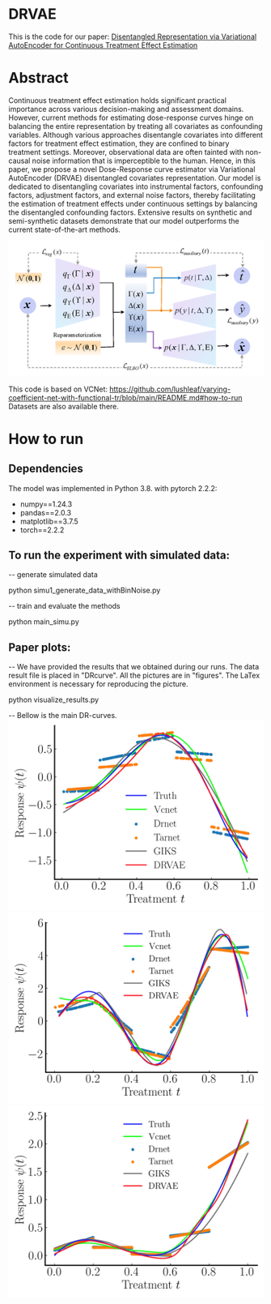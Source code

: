 # DRVAE
This is the code for our paper: [Disentangled Representation via Variational AutoEncoder for Continuous Treatment Effect Estimation](https://arxiv.org/pdf/2406.02310)
# Abstract
Continuous treatment effect estimation holds significant practical importance across various decision-making and assessment domains. However, current methods for estimating dose-response curves hinge on balancing the entire representation by treating all covariates as confounding variables. Although various approaches disentangle covariates into different factors for treatment effect estimation, they are confined to binary treatment settings. Moreover, observational data are often tainted with non-causal noise information that is imperceptible to the human. Hence, in this paper, we propose a novel Dose-Response curve estimator via Variational AutoEncoder (DRVAE) disentangled covariates representation. Our model is dedicated to disentangling covariates into instrumental factors, confounding factors, adjustment factors, and external noise factors, thereby facilitating the estimation of treatment effects under continuous settings by balancing the disentangled confounding factors.  Extensive results on synthetic and semi-synthetic datasets demonstrate that our model outperforms the current state-of-the-art methods.

![model structure](figures/DRVAE.png)

This code is based on VCNet: https://github.com/lushleaf/varying-coefficient-net-with-functional-tr/blob/main/README.md#how-to-run
Datasets are also available there.
# How to run
## Dependencies

The model was implemented in Python 3.8. with pytorch 2.2.2:
- numpy==1.24.3
- pandas==2.0.3
- matplotlib==3.7.5
- torch==2.2.2
## To run the experiment with simulated data:

-- generate simulated data

python simu1_generate_data_withBinNoise.py

-- train and evaluate the methods

python main_simu.py


## Paper plots:
-- We have provided the results that we obtained during our runs.
The data result file is placed in "DRcurve".
All the pictures are in "figures".
The LaTex environment is necessary for reproducing the picture.

python visualize_results.py

-- Bellow is the main DR-curves.
![DR curve](figures/plot_simu(1).jpeg)
![DR curve](figures/plot_ihdp.jpeg)
![DR curve](figures/plot_news.jpeg)
